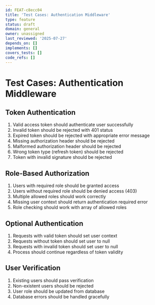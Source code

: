 ```yaml
---
id: FEAT-c8ecc04
title: 'Test Cases: Authentication Middleware'
type: feature
status: draft
domain: general
owner: unassigned
last_reviewed: '2025-07-27'
depends_on: []
implements: []
covers_tests: []
code_refs: []
---
```

# Test Cases: Authentication Middleware

## Token Authentication
1. Valid access token should authenticate user successfully
2. Invalid token should be rejected with 401 status
3. Expired token should be rejected with appropriate error message
4. Missing authorization header should be rejected
5. Malformed authorization header should be rejected
6. Wrong token type (refresh token) should be rejected
7. Token with invalid signature should be rejected

## Role-Based Authorization
1. Users with required role should be granted access
2. Users without required role should be denied access (403)
3. Multiple allowed roles should work correctly
4. Missing user context should return authentication required error
5. Role checking should work with array of allowed roles

## Optional Authentication
1. Requests with valid token should set user context
2. Requests without token should set user to null
3. Requests with invalid token should set user to null
4. Process should continue regardless of token validity

## User Verification
1. Existing users should pass verification
2. Non-existent users should be rejected
3. User role should be updated from database
4. Database errors should be handled gracefully
